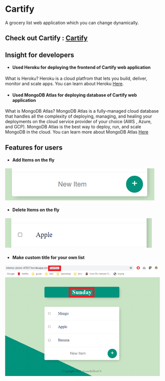 # Cartify
A grocery list web application which you can change dynamically.

## Check out Cartify : [Cartify](https://intense-plains-47837.herokuapp.com/)

## Insight for developers 
* #### Used Heroku for deploying the frontend of Cartify web application 
 What is Heroku?
 Heroku is a cloud platfrom that lets you build, deliver, monitor and scale apps. You can learn about Heroku [Here](https://www.heroku.com/what).
* #### Used MongoDB Atlas for deploying database of Cartify web application
 What is MongoDB Atlas?
 MongoDB Atlas is a fully-managed cloud database that handles all the complexity of deploying, managing, and healing your deployments on the cloud service    provider of your choice (AWS , Azure, and GCP). MongoDB Atlas is the best way to deploy, run, and scale MongoDB in the cloud. You can learn more about MongoDB Atlas [Here](https://www.mongodb.com/basics/mongodb-atlas-tutorial#:~:text=MongoDB%20Atlas%20is%20a%20fully,scale%20MongoDB%20in%20the%20cloud.)

## Features for users 
* #### Add Items on the fly 
![Add](/images/additem.PNG)
 * #### Delete Items on the fly
![delete](/images/delete.PNG)
* #### Make custom title for your own list
![title](/images/title.png)
